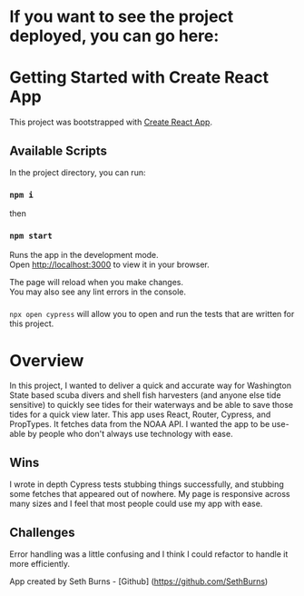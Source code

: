 # If you want to see the project deployed, you can go here:

# Getting Started with Create React App
This project was bootstrapped with [Create React App](https://github.com/facebook/create-react-app).

## Available Scripts
In the project directory, you can run:
### `npm i`
then
### `npm start`

Runs the app in the development mode.\
Open [http://localhost:3000](http://localhost:3000) to view it in your browser.

The page will reload when you make changes.\
You may also see any lint errors in the console.

### 
`npx open cypress` will allow you to open and run the tests that are written for this project.

# Overview
In this project, I wanted to deliver a quick and accurate way for Washington State based scuba divers and shell fish harvesters (and anyone else tide sensitive) to quickly see tides for their waterways and be able to save those tides for a quick view later. This app uses React, Router, Cypress, and PropTypes. It fetches data from the NOAA API. I wanted the app to be use-able by people who don't always use technology with ease.

## Wins
I wrote in depth Cypress tests stubbing things successfully, and stubbing some fetches that appeared out of nowhere.
My page is responsive across many sizes and I feel that most people could use my app with ease.

## Challenges
Error handling was a little confusing and I think I could refactor to handle it more efficiently.

App created by Seth Burns - [Github] (https://github.com/SethBurns)

